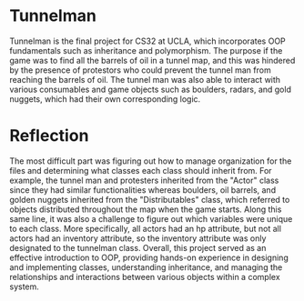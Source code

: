 # Tunnelman
Tunnelman is the final project for CS32 at UCLA, which incorporates OOP fundamentals such as inheritance and polymorphism.  The purpose if the game was to find all the barrels of oil in a tunnel map, and this was hindered by the presence of protestors who could prevent the tunnel man from reaching the barrels of oil.  The tunnel man was also able to interact with various consumables and game objects such as boulders, radars, and gold nuggets, which had their own corresponding logic. 

# Reflection
The most difficult part was figuring out how to manage organization for the files and determining what classes each class should inherit from.  For example, the tunnel man and protesters inherited from the "Actor" class since they had similar functionalities whereas boulders, oil barrels, and golden nuggets inherited from the "Distributables" class, which referred to objects distributed throughout the map when the game starts.  Along this same line, it was also a challenge to figure out which variables were unique to each class.  More specifically, all actors had an hp attribute, but not all actors had an inventory attribute, so the inventory attribute was only designated to the tunnelman class.   Overall, this project served as an effective introduction to OOP, providing hands-on experience in designing and implementing classes, understanding inheritance, and managing the relationships and interactions between various objects within a complex system.
